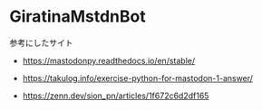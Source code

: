 # GiratinaMstdnBot

参考にしたサイト

- https://mastodonpy.readthedocs.io/en/stable/

- https://takulog.info/exercise-python-for-mastodon-1-answer/

- https://zenn.dev/sion_pn/articles/1f672c6d2df165
